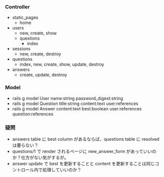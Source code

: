 ### Controller

- static_pages
  - home
- users
  - new, create, show
  - questions
    - index
- sessions
  - new, create, destroy
- questions
  - index, new, create, show, update, destroy
- answers
  - create, update, destroy

### Model

- rails g model User name:string password_digest:string
- rails g model Question title:string content:text user:references
- rails g model Answer content:text best:boolean user:references question:references

### 疑問

- answers table に best column があるならば、questions table に resolved は要らない？
- questions/1 で render されるページに new_answer_form があっていいのか？仕方がない気がするが。
- answer update で best を更新することと content を更新することは同じコントロール内で処理していいのか？
